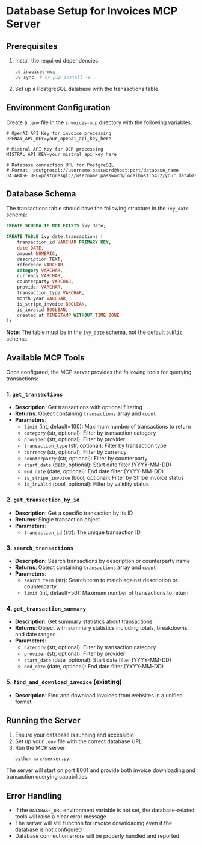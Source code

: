 # Database Setup for Invoices MCP Server

## Prerequisites

1. Install the required dependencies:
   ```bash
   cd invoices-mcp
   uv sync  # or pip install -e .
   ```

2. Set up a PostgreSQL database with the transactions table.

## Environment Configuration

Create a `.env` file in the `invoices-mcp` directory with the following variables:

```env
# OpenAI API Key for invoice processing
OPENAI_API_KEY=your_openai_api_key_here

# Mistral API Key for OCR processing
MISTRAL_API_KEY=your_mistral_api_key_here

# Database connection URL for PostgreSQL
# Format: postgresql://username:password@host:port/database_name
DATABASE_URL=postgresql://username:password@localhost:5432/your_database_name
```

## Database Schema

The transactions table should have the following structure in the `ivy_date` schema:

```sql
CREATE SCHEMA IF NOT EXISTS ivy_date;

CREATE TABLE ivy_date.transactions (
    transaction_id VARCHAR PRIMARY KEY,
    date DATE,
    amount NUMERIC,
    description TEXT,
    reference VARCHAR,
    category VARCHAR,
    currency VARCHAR,
    counterparty VARCHAR,
    provider VARCHAR,
    transaction_type VARCHAR,
    month_year VARCHAR,
    is_stripe_invoice BOOLEAN,
    is_invalid BOOLEAN,
    created_at TIMESTAMP WITHOUT TIME ZONE
);
```

**Note**: The table must be in the `ivy_date` schema, not the default `public` schema.

## Available MCP Tools

Once configured, the MCP server provides the following tools for querying transactions:

### 1. `get_transactions`
- **Description**: Get transactions with optional filtering
- **Returns**: Object containing `transactions` array and `count`
- **Parameters**:
  - `limit` (int, default=100): Maximum number of transactions to return
  - `category` (str, optional): Filter by transaction category
  - `provider` (str, optional): Filter by provider
  - `transaction_type` (str, optional): Filter by transaction type
  - `currency` (str, optional): Filter by currency
  - `counterparty` (str, optional): Filter by counterparty
  - `start_date` (date, optional): Start date filter (YYYY-MM-DD)
  - `end_date` (date, optional): End date filter (YYYY-MM-DD)
  - `is_stripe_invoice` (bool, optional): Filter by Stripe invoice status
  - `is_invalid` (bool, optional): Filter by validity status

### 2. `get_transaction_by_id`
- **Description**: Get a specific transaction by its ID
- **Returns**: Single transaction object
- **Parameters**:
  - `transaction_id` (str): The unique transaction ID

### 3. `search_transactions`
- **Description**: Search transactions by description or counterparty name
- **Returns**: Object containing `transactions` array and `count`
- **Parameters**:
  - `search_term` (str): Search term to match against description or counterparty
  - `limit` (int, default=50): Maximum number of transactions to return

### 4. `get_transaction_summary`
- **Description**: Get summary statistics about transactions
- **Returns**: Object with summary statistics including totals, breakdowns, and date ranges
- **Parameters**:
  - `category` (str, optional): Filter by transaction category
  - `provider` (str, optional): Filter by provider
  - `start_date` (date, optional): Start date filter (YYYY-MM-DD)
  - `end_date` (date, optional): End date filter (YYYY-MM-DD)

### 5. `find_and_download_invoice` (existing)
- **Description**: Find and download invoices from websites in a unified format

## Running the Server

1. Ensure your database is running and accessible
2. Set up your `.env` file with the correct database URL
3. Run the MCP server:
   ```bash
   python src/server.py
   ```

The server will start on port 8001 and provide both invoice downloading and transaction querying capabilities.

## Error Handling

- If the `DATABASE_URL` environment variable is not set, the database-related tools will raise a clear error message
- The server will still function for invoice downloading even if the database is not configured
- Database connection errors will be properly handled and reported 